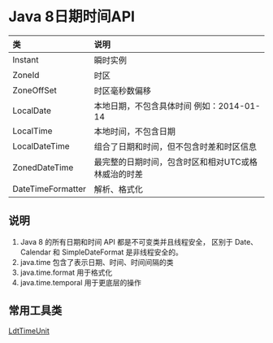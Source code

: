 # Java 8日期时间API

|类| 说明     |
|:---|:-------|
|Instant| 瞬时实例   |
|ZoneId| 时区     |
|ZoneOffSet| 时区毫秒数偏移 |
|LocalDate| 本地日期，不包含具体时间 例如：2014-01-14 |
|LocalTime| 本地时间，不包含日期 |
|LocalDateTime| 组合了日期和时间，但不包含时差和时区信息 |
|ZonedDateTime| 最完整的日期时间，包含时区和相对UTC或格林威治的时差 |
|DateTimeFormatter| 解析、格式化 |

## 说明
1. Java 8 的所有日期和时间 API 都是不可变类并且线程安全， 区别于 Date、Calendar 和 SimpleDateFormat 是非线程安全的。
2. java.time 包含了表示日期、时间、时间间隔的类
3. java.time.format 用于格式化
4. java.time.temporal 用于更底层的操作

## 常用工具类
[LdtTimeUnit](LdtTimeUnit.java)